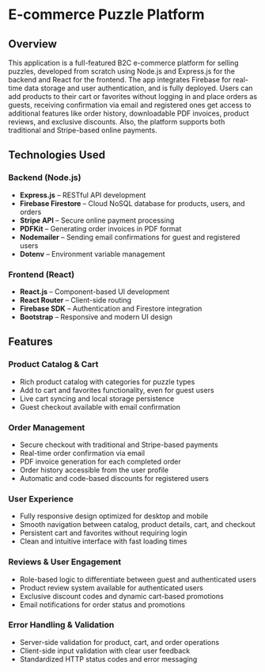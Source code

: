 # E-commerce Puzzle Platform

## Overview  
This application is a full-featured B2C e-commerce platform for selling puzzles, developed from scratch using Node.js and Express.js for the backend and React for the frontend. The app integrates Firebase for real-time data storage and user authentication, and is fully deployed. Users can add products to their cart or favorites without logging in and place orders as guests, receiving confirmation via email and registered ones get access to additional features like order history, downloadable PDF invoices, product reviews, and exclusive discounts. Also, the platform supports both traditional and Stripe-based online payments.

## Technologies Used  

### Backend (Node.js)  
- **Express.js** – RESTful API development  
- **Firebase Firestore** – Cloud NoSQL database for products, users, and orders  
- **Stripe API** – Secure online payment processing  
- **PDFKit** – Generating order invoices in PDF format  
- **Nodemailer** – Sending email confirmations for guest and registered users  
- **Dotenv** – Environment variable management  

### Frontend (React)  
- **React.js** – Component-based UI development  
- **React Router** – Client-side routing  
- **Firebase SDK** – Authentication and Firestore integration  
- **Bootstrap** – Responsive and modern UI design  

## Features  

### Product Catalog & Cart  
- Rich product catalog with categories for puzzle types  
- Add to cart and favorites functionality, even for guest users  
- Live cart syncing and local storage persistence  
- Guest checkout available with email confirmation  

### Order Management  
- Secure checkout with traditional and Stripe-based payments  
- Real-time order confirmation via email  
- PDF invoice generation for each completed order  
- Order history accessible from the user profile  
- Automatic and code-based discounts for registered users  

### User Experience  
- Fully responsive design optimized for desktop and mobile  
- Smooth navigation between catalog, product details, cart, and checkout  
- Persistent cart and favorites without requiring login  
- Clean and intuitive interface with fast loading times  

### Reviews & User Engagement  
- Role-based logic to differentiate between guest and authenticated users  
- Product review system available for authenticated users  
- Exclusive discount codes and dynamic cart-based promotions  
- Email notifications for order status and promotions  

### Error Handling & Validation  
- Server-side validation for product, cart, and order operations  
- Client-side input validation with clear user feedback  
- Standardized HTTP status codes and error messaging  
